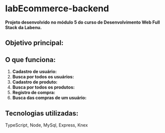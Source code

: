
# labEcommerce-backend

<strong>Projeto desenvolvido no módulo 5 do curso de Desenvolvimento Web Full Stack da Labenu.</strong>


## Objetivo principal: 

## O que funciona:
<ol>
<li><strong>Cadastro de usuário:</strong></li>
<li><strong>Busca por todos os usuários:</strong></li>
<li><strong>Cadastro de produto:</strong></li>
<li><strong>Busca por todos os produtos:</strong></li>
<li><strong>Registro de compra:</strong></li>
<li><strong>Busca das compras de um usuário:</strong></li>
</ol>

## Tecnologias utilizadas:
TypeScript, Node, MySql, Express, Knex
